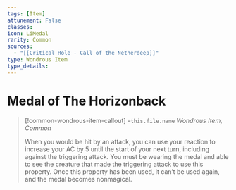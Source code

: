 ```yaml
---
tags: [Item]
attunement: False
classes: 
icon: LiMedal
rarity: Common
sources:
  - "[[Critical Role - Call of the Netherdeep]]"
type: Wondrous Item
type_details: 
---
```

# Medal of The Horizonback
>[!common-wondrous-item-callout] `=this.file.name`
>*Wondrous Item, Common*
>
>When you would be hit by an attack, you can use your reaction to increase your AC by 5 until the start of your next turn, including against the triggering attack. You must be wearing the medal and able to see the creature that made the triggering attack to use this property. Once this property has been used, it can’t be used again, and the medal becomes nonmagical.
>
>
